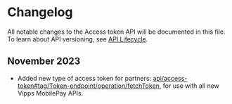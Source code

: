 <!-- START_METADATA
---
title: Access token API changelog
description: All notable changes to the Access token API will be documented in this file.
sidebar_label: Changelog
sidebar_position: 26
pagination_next: null
pagination_prev: null
---
END_METADATA -->

# Changelog

All notable changes to the Access token API will be documented in this file.
To learn about API versioning, see
[API Lifecycle](https://developer.vippsmobilepay.com/docs/knowledge-base/api-lifecycle/).

## November 2023

* Added new type of access token for partners: [api/access-token#tag/Token-endpoint/operation/fetchToken](https://developer.vippsmobilepay.com/api/access-token/#tag/Token-endpoint),
for use with all new Vipps MobilePay APIs.

